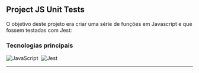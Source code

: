 ## Project JS Unit Tests

O objetivo deste projeto era criar uma série de funções em Javascript e que fossem testadas com Jest:

### Tecnologias principais
![JavaScript](https://img.shields.io/badge/-JavaScript-1b374b?style=for-the-badge&logo=javascript)&nbsp;
![Jest](https://img.shields.io/badge/-Jest-1b374b?style=for-the-badge&logo=jest)&nbsp;
<hr/>
